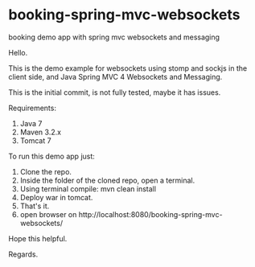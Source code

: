 # booking-spring-mvc-websockets
booking demo app with spring mvc websockets and messaging

Hello.

This is the demo example for websockets using stomp and sockjs in the client side, and Java Spring MVC 4 Websockets and Messaging.

This is the initial commit, is not fully tested, maybe it has issues.

Requirements:
1. Java 7
2. Maven 3.2.x
3. Tomcat 7

To run this demo app just:

1. Clone the repo.
2. Inside the folder of the cloned repo, open a terminal.
3. Using terminal compile: mvn clean install
4. Deploy war in tomcat.
5. That's it.
6. open browser on http://localhost:8080/booking-spring-mvc-websockets/

Hope this helpful.

Regards.
